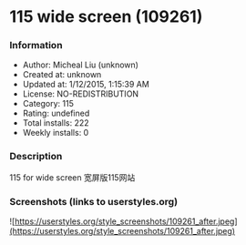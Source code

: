 # 115 wide screen (109261)

### Information
- Author: Micheal Liu (unknown)
- Created at: unknown
- Updated at: 1/12/2015, 1:15:39 AM
- License: NO-REDISTRIBUTION
- Category: 115
- Rating: undefined
- Total installs: 222
- Weekly installs: 0


### Description
115 for wide screen 
宽屏版115网站


### Screenshots (links to userstyles.org)
![https://userstyles.org/style_screenshots/109261_after.jpeg](https://userstyles.org/style_screenshots/109261_after.jpeg)



